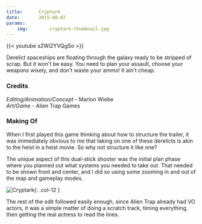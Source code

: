 ```yaml
---
title:      Cryptark
date:       2015-08-07
params:
    img:        cryptark-thumbnail.jpg
---
```


{{< youtube s2Wi2YVQgSo >}}

Derelict spaceships are floating through the galaxy ready to be stripped of scrap.  But it won't be easy.  You need to plan your assault, choose your weapons wisely, and don't waste your ammo!  It ain't cheap.

### Credits

_Editing/Animation/Concept_ - Marlon Wiebe  
_Art/Game_ - Alien Trap Games

### Making Of

When I first played this game thinking about how to structure the trailer, it was immediately obvious to me that taking on one of these derelicts is akin to the heist in a heist movie.  So why not structure it like one?

The unique aspect of this dual-stick shooter was the initial plan phase where you planned out what systems you needed to take out.  That needed to be shown front and center, and I did so using some zooming in and out of the map and gameplay modes.

![Cryptark](/images/posts/2015/cryptark-making-of-1.gif){: .col-12 }

The rest of the edit followed easily enough, since Alien Trap already had VO actors, it was a simple matter of doing a scratch track, timing everything, then getting the real actress to read the lines.
